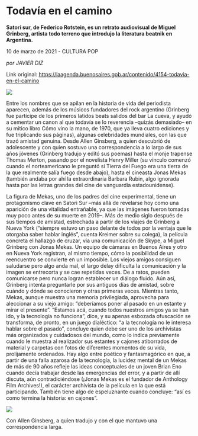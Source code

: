 # Todavía en el camino

**Satori sur, de Federico Rotstein, es un retrato audiovisual de Miguel Grinberg, artista todo terreno que introdujo la literatura beatnik en Argentina.**

10 de marzo de 2021 -  CULTURA POP

_por JAVIER DIZ_

Link original: https://laagenda.buenosaires.gob.ar/contenido/4154-todavia-en-el-camino



[![](https://img.youtube.com/vi/8L-r0xwZg2g/0.jpg)](https://www.youtube.com/watch?v=8L-r0xwZg2g)




Entre los nombres que se apilan en la historia de vida del periodista aparecen, además de los músicos fundadores del rock argentino (Grinberg fue partícipe de los primeros latidos beats salidos del bar La cueva, y ayudó a cementar un canon al que todavía se lo reverencia –quizás demasiado– en su mítico libro Cómo vino la mano, de 1970, que ya lleva cuatro ediciones y fue triplicando sus páginas), algunas celebridades mundiales, con las que trazó amistad genuina. Desde Allen Ginsberg, a quien descubrió de adolescente y con quien sostuvo una correspondencia a lo largo de sus años jóvenes (Grinberg tradujo y editó sus poemas) hasta el monje trapense Thomas Merton, pasando por el novelista Henry Miller (su vínculo comenzó cuando el norteamericano le preguntó si Tierra del Fuego era una tierra de la que realmente salía fuego desde abajo), hasta el cineasta Jonas Mekas (también andaba por ahí la extraordinaria Barbara Rubin, algo ignorada hasta por las letras grandes del cine de vanguardia estadounidense).




La figura de Mekas, uno de los padres del cine experimental, tiene un protagonismo clave en Satori Sur –más allá de revelarse hoy como una aparición de una vitalidad entrañable, ya que las imágenes fueron tomadas muy poco antes de su muerte en 2019–. Más de medio siglo después de sus tiempos de amistad, estrechada a partir de los viajes de Grinberg a Nueva York (“siempre estuvo un paso delante de todos por la ventaja que le otorgaba saber hablar inglés”, cuenta Kreimer sobre su colega), la película concreta el hallazgo de cruzar, via una comunicación de Skype, a Miguel Grinberg con Jonas Mekas. Un equipo de cámaras en Buenos Aires y otro en Nueva York registran, al mismo tiempo, cómo la posibilidad de un reencuentro se convierte en un imposible. Los viejos amigos consiguen saludarse pero algo anda mal, el largo delay dificulta la comunicación y la imagen se entrecorta y se cae repetidas veces. De a ratos, pueden comunicarse pero nunca logran establecer un diálogo fluido. Aún así, Grinberg intenta preguntarle por sus antiguos días de amistad, sobre cuándo y dónde se conocieron y otras primeras veces. Mientras tanto, Mekas, aunque muestra una memoria privilegiada, aprovecha para aleccionar a su viejo amigo: “deberíamos poner al pasado en un estante y mirar el presente”. “Estamos acá, cuando todos nuestros amigos ya se han ido, y la tecnología no funciona”, dice, y su apenas esbozada ofuscación se transforma, de pronto, en un juego dialéctico: “a la tecnología no le interesa hablar sobre el pasado”, concluye quien debe ser uno de los archivistas más organizados y cuidadosos del mundo, como lo indica previamente cuando le muestra al realizador sus estantes y cajones atiborrados de material y carpetas con fotos de diferentes momentos de su vida, prolijamente ordenados. Hay algo entre poético y fantasmagórico en que, a partir de una falla azarosa de la tecnología, la lucidez mental de un Mekas de más de 90 años refleje las ideas conceptuales de un joven Brian Eno cuando decía trabajar desde las emergencias del error, y a partir de allí discuta, aún contradiciéndose (¡Jonas Mekas es el fundador de Anthology Film Archives!), el carácter archivista de la película en la que está participando. También tiene algo de espeluznante cuando concluye: “así es como termina la historia: en cajones”.




![](https://cdn.flowlikemusic.com/files/images/38602/dca2008b-45b7-4470-beb3-9c4b97b08a3e.jpg)




Con Allen Ginsberg, a quien tradujo y con el que mantuvo una correspondencia larga.



